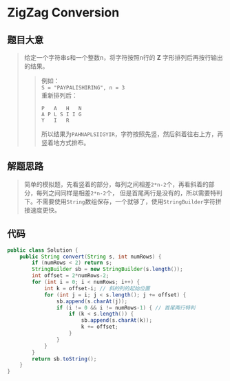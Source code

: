 # ZigZag Conversion

## 题目大意
> 给定一个字符串s和一个整数n，将字符按照n行的 __Z__ 字形排列后再按行输出的结果。  
>> 例如：  
>> `S = "PAYPALISHIRING", n = 3`  
>> 重新排列后：  
>> ```
>> P   A   H   N
>> A P L S I I G
>> Y   I   R
>> ```
>> 所以结果为`PAHNAPLSIIGYIR`，字符按照先竖，然后斜着往右上方，再竖着地方式排布。


## 解题思路
> 简单的模拟题，先看竖着的部分，每列之间相差`2*n-2`个，再看斜着的部分，每列之间同样是相差`2*n-2`个，
但是首尾两行是没有的，所以需要特判下。不需要使用`String`数组保存，一个就够了，使用`StringBuilder`字符拼接速度更快。

## 代码
```java
public class Solution {
    public String convert(String s, int numRows) {
        if (numRows < 2) return s;
        StringBuilder sb = new StringBuilder(s.length());
        int offset = 2*numRows-2;
        for (int i = 0; i < numRows; i++) {
            int k = offset-i; // 斜的列的起始位置
            for (int j = i; j < s.length(); j += offset) {
                sb.append(s.charAt(j));
                if (i != 0 && i != numRows-1) { // 首尾两行特判
                    if (k < s.length()) {
                        sb.append(s.charAt(k));
                        k += offset;
                    }
                }
            }
        }
        return sb.toString();
    }
}
```